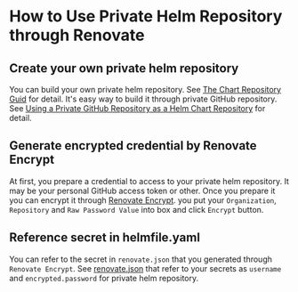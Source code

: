 # How to Use Private Helm Repository through Renovate

## Create your own private helm repository

You can build your own private helm repository. See [The Chart Repository Guid](https://helm.sh/docs/topics/chart_repository/) for detail. It's easy way to build it through private GitHub repository. See [Using a Private GitHub Repository as a Helm Chart Repository](https://dev.to/frosnerd/using-a-private-github-repository-as-a-helm-chart-repository-5fa8) for detail.

## Generate encrypted credential by Renovate Encrypt

At first, you prepare a credential to access to your private helm repository. It may be your personal GitHub access token or other. Once you prepare it you can encrypt it through [Renovate Encrypt](https://app.renovatebot.com/encrypt). you put your `Organization`, `Repository` and `Raw Password Value` into box and click `Encrypt` button.

## Reference secret in helmfile.yaml

You can refer to the secret in `renovate.json` that you generated through `Renovate Encrypt`. See [renovate.json](/renovate.json) that refer to your secrets as `username` and `encrypted.password` for private helm repository.